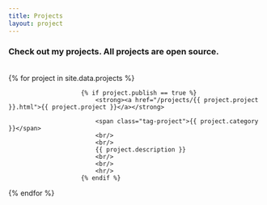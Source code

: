 ```yaml
---
title: Projects
layout: project
---
```


<h3>Check out my projects. All projects are open source.</h3>
<br/>
<div>
{% for project in site.data.projects %}
					
						{% if project.publish == true %}
							<strong><a href="/projects/{{ project.project }}.html">{{ project.project }}</a></strong>
							
							<span class="tag-project">{{ project.category }}</span>
							<br/>
							<br/>
							{{ project.description }}
							<br/>
							<br/>
							<hr/>
						{% endif %}
		
{% endfor %}
</div>


